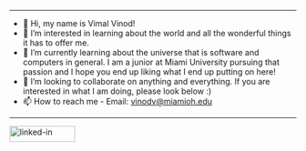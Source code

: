 ---------------------------------------------------------------------------------------------------------------------------------------------------------
- 👋  Hi, my name is Vimal Vinod!
- 👀  I’m interested in learning about the world and all the wonderful things it has to offer me. 
- 🌱  I’m currently learning about the universe that is software and computers in general. I am a junior at Miami University pursuing that passion and I hope you end up liking what I end up putting on here!  
- 💞️  I’m looking to collaborate on anything and everything. If you are interested in what I am doing, please look below :)
- 📫  How to reach me - Email: vinodv@miamioh.edu
---------------------------------------------------------------------------------------------------------------------------------------------------------

<!--
Linkedin Button
--->
<a href="https://www.linkedin.com/in/vimalvinod/">
  <img src="https://res.cloudinary.com/practicaldev/image/fetch/s--chf73s-H--/c_limit%2Cf_auto%2Cfl_progressive%2Cq_auto%2Cw_880/https://img.shields.io/badge/Linked_In-0077B5%3Fstyle%3Dfor-the-badge%26logo%3DLinkedIn%26logoColor%3Dwhite" alt="linked-in" loading="lazy" width="115" height="28">
</a>
<!--- 
VV018/VV018 is a ✨ special ✨ repository because its `README.md` (this file) appears on your GitHub profile.
You can click the Preview link to take a look at your changes.
--->
